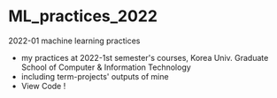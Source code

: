 # ML_practices_2022
2022-01 machine learning practices 

<ul>
  <li> my practices at 2022-1st semester's courses, Korea Univ. Graduate School of Computer & Information Technology  
  <li> including term-projects' outputs of mine </li>
  <li> View Code ! </li>

</ul>
